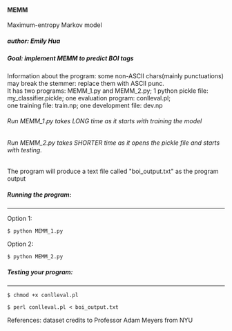 #### MEMM
Maximum-entropy Markov model
##### author: Emily Hua
##### Goal: implement MEMM to predict BOI tags

Information about the program:
some non-ASCII chars(mainly punctuations)  may break the stemmer: replace them with ASCII punc.     
It has two programs: MEMM_1.py and MEMM_2.py; 1 python pickle file: my_classifier.pickle; one evaluation program: conlleval.pl;   
one training file: train.np; one development file: dev.np   

###### Run MEMM_1.py takes LONG time as it starts with training the model
###### Run MEMM_2.py takes SHORTER time as it opens the pickle file and starts with testing. 

The program will produce a text file called "boi_output.txt" as the program output

##### Running the program:
---------------------
Option 1: 

	$ python MEMM_1.py  
	
Option 2: 

	$ python MEMM_2.py

##### Testing your program:
---------------------
	$ chmod +x conlleval.pl
	
	$ perl conlleval.pl < boi_output.txt

References: dataset credits to Professor Adam Meyers from NYU
